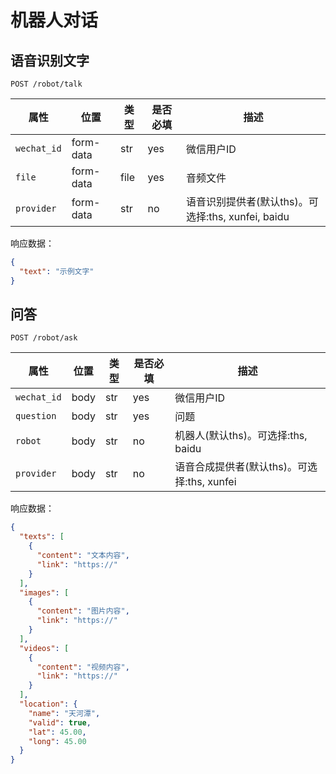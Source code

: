 # 机器人对话

## 语音识别文字

```
POST /robot/talk
```

| 属性       | 位置      | 类型 | 是否必填 | 描述                                               |
| ---------- | --------- | ---- | -------- | -------------------------------------------------- |
| `wechat_id` | form-data | str  | yes       | 微信用户ID |
| `file`     | form-data | file | yes      | 音频文件                                           |
| `provider` | form-data | str  | no       | 语音识别提供者(默认ths)。可选择:ths, xunfei, baidu |

响应数据：

```json
{
  "text": "示例文字"
}
```

## 问答

```
POST /robot/ask
```

| 属性        | 位置 | 类型 | 是否必填 | 描述                                        |
| ----------- | ---- | ---- | -------- | ------------------------------------------- |
| `wechat_id` | body | str  | yes      | 微信用户ID                                  |
| `question`  | body | str  | yes      | 问题                                        |
| `robot`     | body | str  | no       | 机器人(默认ths)。可选择:ths, baidu          |
| `provider`  | body | str  | no       | 语音合成提供者(默认ths)。可选择:ths, xunfei |

响应数据：

```json
{
  "texts": [
    {
      "content": "文本内容",
      "link": "https://"
    }
  ],
  "images": [
    {
      "content": "图片内容",
      "link": "https://"
    }
  ],
  "videos": [
    {
      "content": "视频内容",
      "link": "https://"
    }
  ],
  "location": {
    "name": "天河潭",
    "valid": true,
    "lat": 45.00,
    "long": 45.00
  }
}
```

